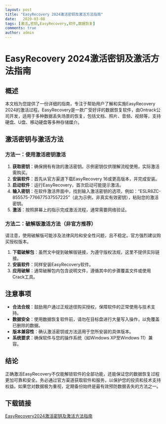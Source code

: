 ```yaml
---
layout: post
title: "EasyRecovery 2024激活密钥及激活方法指南"
date:   2020-03-08
tags: [激活,密钥,EasyRecovery,软件,数据恢复]
comments: true
author: admin
---
```

# EasyRecovery 2024激活密钥及激活方法指南

## 概述

本文档为您提供了一份详细的指南，专注于帮助用户了解和实施EasyRecovery 2024的激活过程。EasyRecovery是一款广受好评的数据恢复软件，由Ontrack公司开发，适用于多种数据丢失场景的恢复，包括文档、照片、音频、视频等，支持硬盘、U盘、移动硬盘等多种存储媒介。

## 激活密钥与激活方法

### 方法一：使用激活密钥激活

1. **获取密钥**：确保拥有有效的激活密钥。示例密钥仅供理解流程使用，实际激活需购买。
2. **安装软件**：首先从官方渠道下载EasyRecovery 16或更高版本，并完成安装。
3. **启动软件**：运行EasyRecovery，首次启动可能提示激活。
4. **输入密钥**：在软件激活界面中，找到输入激活密钥的选项，例如：“ESLR8ZC-855575-776677537557225”（此为示例，非真实有效密钥），粘贴您的激活密钥。
5. **激活**：按照屏幕上的指示完成激活流程，通常需要网络验证。

### 方法二：破解版激活方法（非官方推荐）

请注意，使用破解版可能涉及法律风险和安全性问题，且不稳定。官方强烈建议购买授权版本。

1. **下载破解包**：虽然文中提到破解版链接，为遵守版权法规，这里不提供实际链接。
2. **安装软件**：同样安装EasyRecovery软件。
3. **应用破解**：通常破解包内包含说明文件，遵循其中的步骤覆盖文件或使用Crack工具。

## 注意事项

- **合法合规**：鼓励用户通过正规途径购买授权，保障软件的正常使用与技术支持。
- **数据安全**：使用数据恢复软件前，请勿在目标盘进行大量写入操作，以免覆盖已删除的数据。
- **版本兼容性**：确认激活密钥或方法适用于您所安装的具体版本。
- **系统要求**：确保软件与您的操作系统（如Windows XP至Windows 11）兼容。

## 结论

正确激活EasyRecovery不仅能解锁软件的全部功能，还能保证您的数据恢复过程更加可靠和安全。务必通过官方渠道获取软件和服务，以保护您的投资和技术支持权益。如果您对数据极为重视，定期备份始终是最有效预防数据丢失的方法之一。

## 下载链接

[EasyRecovery2024激活密钥及激活方法指南](https://pan.quark.cn/s/ebc344b5f079)